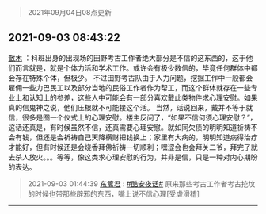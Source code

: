 > 2021年09月04日08点更新
<link rel="stylesheet" href="https://cdn.jsdelivr.net/gh/taotie6/sampleJSON@main/css/photo_show.css">


 ## 2021-09-03 08:43:22 

 [㪚木](https://www.coolapk.com/feed/29727812?shareKey=NWE4NTAxZTJiYjQ4NjEzMmJmODg~) ：科班出身的出现场的田野考古工作者绝大部分是不信的这东西的，这于他们而言就是，就是个体力活和学术工作。或许会有极少数信的，毕竟任何群体中都会存在特殊个体，但极少。
不过田野考古队由于人力问题，挖掘工作中一般都会雇佣一些力巴民工以及部分当地的民俗工作者作为帮工<!--break-->，而这个群体就存在一些专业上和认知上的参差，这些人中可能会有一部分喜欢戴此类物件求心理安慰。如果真的信鬼神之说，他们压根就不可能接这个活。
当然，话说回来，戴并不等于就信，很多是图一个仪式上的心理安慰。楼主反问了，“如果不信何须心理安慰？”，这话还真是，有时候虽然不信，还真需要心理安慰。就如同欠债的明明知道祈祷不会有钱，但还是会祈祷自己天降横财把钱换上；家里有大病的，明明知道病得治疗才能好，但有时候还是会烧香拜佛祈祷一切顺利；嘿涩会也会拜关二爷，拜完了就去杀人放火。。。等等，像这类求心理安慰的行为，并非是信，只是一种对内心期盼的表达。 

<div class="album">
</div>

> 2021-09-03 01:44:39 
> [东篱君](https://www.coolapk.com/feed/29725740?shareKey=YTE2YjkyNmNkNWU0NjEzMmJmODg~) : <a class="feed-link-tag" href="/t/酷安夜话?type=0">#酷安夜话#</a> 原来那些考古工作者考古挖坟的时候也带那些辟邪的东西，嘴上说不信心理[受虐滑稽] 

 ------- 

